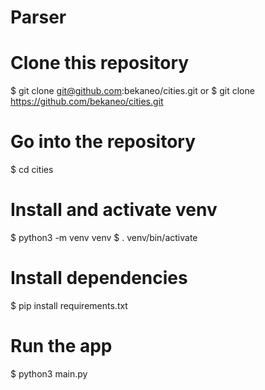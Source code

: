 # Parser
# Clone this repository
$ git clone git@github.com:bekaneo/cities.git
or
$ git clone https://github.com/bekaneo/cities.git

# Go into the repository
$ cd cities

# Install and activate venv
$ python3 -m venv venv
$ . venv/bin/activate

# Install dependencies
$ pip install requirements.txt

# Run the app
$ python3 main.py
